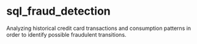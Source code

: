 # sql_fraud_detection
Analyzing historical credit card transactions and consumption patterns in order to identify possible fraudulent transitions. 

